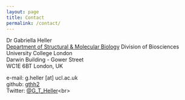 ```yaml
---
layout: page
title: Contact
permalink: /contact/
---
```


<p>Dr Gabriella Heller<br>
<a href="https://www.ucl.ac.uk/biosciences/structural-and-molecular-biology">Department of Structural & Molecular Biology</a>
Division of Biosciences<br>
University College London<br>
Darwin Building - Gower Street<br>
WC1E 6BT London, UK<br>

e-mail: g.heller [at] ucl.ac.uk<br>
github: [gthh2](https://github.com/gthh2)<br>
Twitter: [@G_T_Heller]([https://www.ucl.ac.uk/biosciences/structural-and-molecular-biology](https://twitter.com/G_T_Heller)https://twitter.com/G_T_Heller)<br>
</p>
